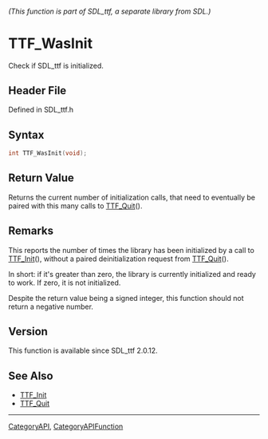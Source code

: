 ###### (This function is part of SDL_ttf, a separate library from SDL.)
# TTF_WasInit

Check if SDL_ttf is initialized.

## Header File

Defined in SDL_ttf.h

## Syntax

```c
int TTF_WasInit(void);

```

## Return Value

Returns the current number of initialization calls, that need to eventually
be paired with this many calls to [TTF_Quit](TTF_Quit)().

## Remarks

This reports the number of times the library has been initialized by a call
to [TTF_Init](TTF_Init)(), without a paired deinitialization request from
[TTF_Quit](TTF_Quit)().

In short: if it's greater than zero, the library is currently initialized
and ready to work. If zero, it is not initialized.

Despite the return value being a signed integer, this function should not
return a negative number.

## Version

This function is available since SDL_ttf 2.0.12.

## See Also

- [TTF_Init](TTF_Init)
- [TTF_Quit](TTF_Quit)

----
[CategoryAPI](CategoryAPI), [CategoryAPIFunction](CategoryAPIFunction)

